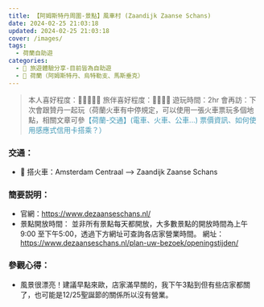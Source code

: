 ```yaml
---
title: 【阿姆斯特丹周圍-景點】風車村 (Zaandijk Zaanse Schans)
date: 2024-02-25 21:03:18
updated: 2024-02-25 21:03:18
cover: /images/
tags:
  - 荷蘭自助遊
categories: 
  - 🌴 旅遊體驗分享-目前皆為自助遊
  - 🥥 荷蘭（阿姆斯特丹、烏特勒支、馬斯垂克） 
---
```

>本人喜好程度：🌝🌝🌝🌝🌛 旅伴喜好程度：🌝🌝🌝🌝
遊玩時間：2hr
會再訪：下次會跟贊丹一起玩（荷蘭火車有中停規定，可以使用一張火車票玩多個地點，相關文章可參<font color=#4599B6>【荷蘭-交通】(電車、火車、公車...) 票價資訊、如何使用感應式信用卡搭乘？）</font>
<!-- more -->

### 交通：
+ 🚄 搭火車：Amsterdam Centraal --> Zaandijk Zaanse Schans

### 簡要説明：
+ 官網：https://www.dezaanseschans.nl/
+ 景點開放時間：
並非所有景點每天都開放，大多數景點的開放時間為上午9:00 至下午5:00，透過下方網址可查詢各店家營業時間。
網址：https://www.dezaanseschans.nl/plan-uw-bezoek/openingstijden/
 

### 參觀心得： 
+ 風景很漂亮！建議早點來歐，店家滿早關的，我下午3點到但有些店家都關了，也可能是12/25聖誕節的關係所以沒有營業。
